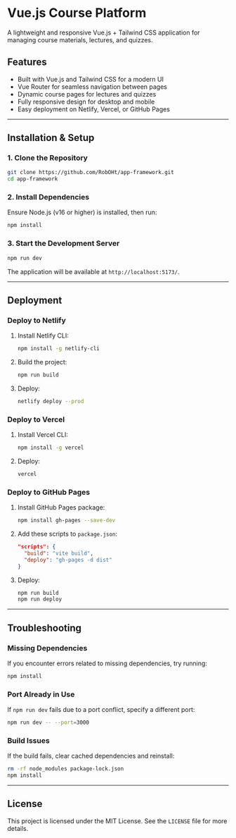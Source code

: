 # Vue.js Course Platform

A lightweight and responsive Vue.js + Tailwind CSS application for managing course materials, lectures, and quizzes.

## Features
- Built with Vue.js and Tailwind CSS for a modern UI
- Vue Router for seamless navigation between pages
- Dynamic course pages for lectures and quizzes
- Fully responsive design for desktop and mobile
- Easy deployment on Netlify, Vercel, or GitHub Pages

---

## Installation & Setup

### 1. Clone the Repository
```bash
git clone https://github.com/RobOHt/app-framework.git
cd app-framework
```

### 2. Install Dependencies
Ensure Node.js (v16 or higher) is installed, then run:
```bash
npm install
```

### 3. Start the Development Server
```bash
npm run dev
```
The application will be available at `http://localhost:5173/`.

---

## Deployment

### Deploy to Netlify
1. Install Netlify CLI:
   ```bash
   npm install -g netlify-cli
   ```
2. Build the project:
   ```bash
   npm run build
   ```
3. Deploy:
   ```bash
   netlify deploy --prod
   ```

### Deploy to Vercel
1. Install Vercel CLI:
   ```bash
   npm install -g vercel
   ```
2. Deploy:
   ```bash
   vercel
   ```

### Deploy to GitHub Pages
1. Install GitHub Pages package:
   ```bash
   npm install gh-pages --save-dev
   ```
2. Add these scripts to `package.json`:
   ```json
   "scripts": {
     "build": "vite build",
     "deploy": "gh-pages -d dist"
   }
   ```
3. Deploy:
   ```bash
   npm run build
   npm run deploy
   ```

---

## Troubleshooting

### Missing Dependencies
If you encounter errors related to missing dependencies, try running:
```bash
npm install
```

### Port Already in Use
If `npm run dev` fails due to a port conflict, specify a different port:
```bash
npm run dev -- --port=3000
```

### Build Issues
If the build fails, clear cached dependencies and reinstall:
```bash
rm -rf node_modules package-lock.json
npm install
```

---

## License
This project is licensed under the MIT License. See the `LICENSE` file for more details.
